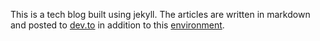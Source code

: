 This is a tech blog built using jekyll. The articles are written in markdown and posted to [dev.to](https://www.dev.to/siph) in addition to this [environment](https://siph.github.io/blog).

